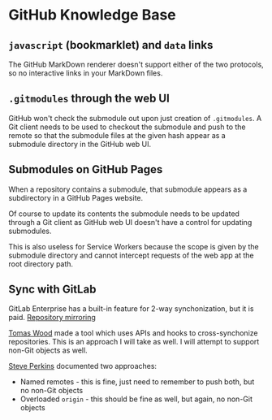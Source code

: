 # GitHub Knowledge Base

## `javascript` (bookmarklet) and `data` links

The GitHub MarkDown renderer doesn't support either of the two protocols,
so no interactive links in your MarkDown files.

## `.gitmodules` through the web UI

GitHub won't check the submodule out upon just creation of `.gitmodules`.
A Git client needs to be used to checkout the submodule and push to the remote
so that the submodule files at the given hash appear as a submodule directory
in the GitHub web UI.

## Submodules on GitHub Pages

When a repository contains a submodule, that submodule appears as a subdirectory
in a GitHub Pages website.

Of course to update its contents the submodule needs to be updated through a Git
client as GitHub web UI doesn't have a control for updating submodules.

This is also useless for Service Workers because the scope is given by the
submodule directory and cannot intercept requests of the web app at the root
directory path.

## Sync with GitLab

GitLab Enterprise has a built-in feature for 2-way synchonization, but it is paid.
[Repository mirroring](https://docs.gitlab.com/ee/workflow/repository_mirroring.html)

[Tomas Wood](https://gitlab.doc.ic.ac.uk/tw1509/github-gitlab-sync)
made a tool which uses APIs and hooks to cross-synchonize repositories.
This is an approach I will take as well. I will attempt to support non-Git objects as well.

[Steve Perkins](https://steveperkins.com/migrating-projects-from-github-to-gitlab/)
documented two approaches:

- Named remotes - this is fine, just need to remember to push both, but no non-Git objects
- Overloaded `origin` - this should be fine as well, but again, no non-Git objects

